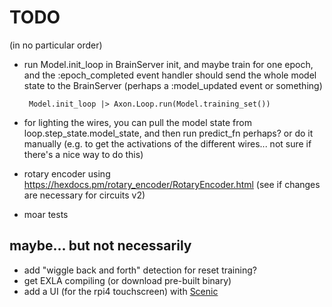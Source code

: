 # TODO

(in no particular order)

- run Model.init_loop in BrainServer init, and maybe train for one epoch, and
  the :epoch_completed event handler should send the whole model state to the
  BrainServer (perhaps a :model_updated event or something)

       Model.init_loop |> Axon.Loop.run(Model.training_set())

- for lighting the wires, you can pull the model state from
  loop.step_state.model_state, and then run predict_fn perhaps? or do it
  manually (e.g. to get the activations of the different wires... not sure if
  there's a nice way to do this)

- rotary encoder using <https://hexdocs.pm/rotary_encoder/RotaryEncoder.html>
  (see if changes are necessary for circuits v2)
- moar tests

## maybe... but not necessarily

- add "wiggle back and forth" detection for reset training?
- get EXLA compiling (or download pre-built binary)
- add a UI (for the rpi4 touchscreen) with
  [Scenic](https://hexdocs.pm/scenic/welcome.html)
